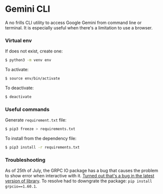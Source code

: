 # Gemini CLI

A no frills CLI utility to access Google Gemini from command line or terminal. It is especially useful when there's a limitation to use a browser.


### Virtual env

If does not exist, create one:

```bash
$ python3 -m venv env
```

To activate:

```bash
$ source env/bin/activate
```

To deactivate:

```bash
$ deactivate
```

### Useful commands

Generate `requirement.txt` file:

```bash
$ pip3 freeze > requirements.txt
```

To install from the dependency file:

```bash
$ pip3 install -r requirements.txt
```

### Troubleshooting

As of 25th of July, the GRPC IO package has a bug that causes the problem to show error when interactive with it. [Turned out that's a bug in the latest version of library](https://github.com/google-gemini/generative-ai-python/issues/486#issuecomment-2248453986). To resolve had to downgrate the package: `pip install  grpcio==1.60.1`.
